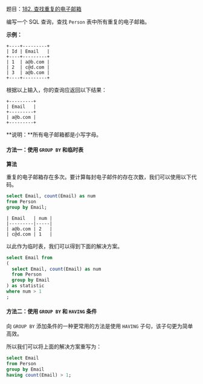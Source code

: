 题目：[182. 查找重复的电子邮箱](https://leetcode.cn/problems/duplicate-emails/)

编写一个 SQL 查询，查找 `Person` 表中所有重复的电子邮箱。

**示例：**

```
+----+---------+
| Id | Email   |
+----+---------+
| 1  | a@b.com |
| 2  | c@d.com |
| 3  | a@b.com |
+----+---------+
```

根据以上输入，你的查询应返回以下结果：

```
+---------+
| Email   |
+---------+
| a@b.com |
+---------+
```

**说明：**所有电子邮箱都是小写字母。

#### 方法一：使用 `GROUP BY` 和临时表

**算法**

重复的电子邮箱存在多次。要计算每封电子邮件的存在次数，我们可以使用以下代码。

```sql
select Email, count(Email) as num
from Person
group by Email;
```

```
| Email   | num |
|---------|-----|
| a@b.com | 2   |
| c@d.com | 1   |
```

以此作为临时表，我们可以得到下面的解决方案。

```sql
select Email from
(
  select Email, count(Email) as num
  from Person
  group by Email
) as statistic
where num > 1
;
```

#### 方法二：使用 `GROUP BY` 和 `HAVING` 条件

向 `GROUP BY` 添加条件的一种更常用的方法是使用 `HAVING` 子句，该子句更为简单高效。

所以我们可以将上面的解决方案重写为：

```sql
select Email
from Person
group by Email
having count(Email) > 1;
```

